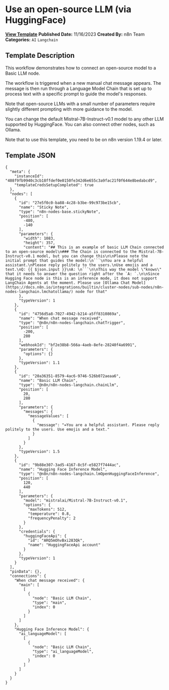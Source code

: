 # Use an open-source LLM (via HuggingFace)

**[View Template](https://n8n.io/workflows/1980-/)**  **Published Date:** 11/16/2023  **Created By:** n8n Team  **Categories:** `AI` `Langchain`  

## Template Description

This workflow demonstrates how to connect an open-source model to a Basic LLM node.

The workflow is triggered when a new manual chat message appears. The message is then run through a Language Model Chain that is set up to process text with a specific prompt to guide the model's responses.

Note that open-source LLMs with a small number of parameters require slightly different prompting with more guidance to the model.

You can change the default Mistral-7B-Instruct-v0.1 model to any other LLM supported by HuggingFace. You can also connect other nodes, such as Ollama.

Note that to use this template, you need to be on n8n version 1.19.4 or later.

## Template JSON

```
{
  "meta": {
    "instanceId": "408f9fb9940c3cb18ffdef0e0150fe342d6e655c3a9fac21f0f644e8bedabcd9",
    "templateCredsSetupCompleted": true
  },
  "nodes": [
    {
      "id": "27e5f0c0-ba88-4c28-b3be-99c973be15cb",
      "name": "Sticky Note",
      "type": "n8n-nodes-base.stickyNote",
      "position": [
        -480,
        -140
      ],
      "parameters": {
        "width": 1083,
        "height": 357,
        "content": "## This is an example of basic LLM Chain connected to an open-source model\n### The Chain is connected to the Mistral-7B-Instruct-v0.1 model, but you can change this\n\nPlease note the initial prompt that guides the model:\n```\nYou are a helpful assistant.\nPlease reply politely to the users.\nUse emojis and a text.\nQ: {{ $json.input }}\nA: \n```\n\nThis way the model \"knows\" that it needs to answer the question right after the `A: `.\n\nSince Hugging Face node is this is an inference mode, it does not support LangChain Agents at the moment. Please use [Ollama Chat Model](https://docs.n8n.io/integrations/builtin/cluster-nodes/sub-nodes/n8n-nodes-langchain.lmchatollama/) node for that"
      },
      "typeVersion": 1
    },
    {
      "id": "4756d5a8-7027-4942-b214-a5ff8310869a",
      "name": "When chat message received",
      "type": "@n8n/n8n-nodes-langchain.chatTrigger",
      "position": [
        -200,
        280
      ],
      "webhookId": "bf2e38b8-566a-4aeb-8efe-28240f4a6991",
      "parameters": {
        "options": {}
      },
      "typeVersion": 1.1
    },
    {
      "id": "20a36351-8579-4ac6-9746-526b072aeaa6",
      "name": "Basic LLM Chain",
      "type": "@n8n/n8n-nodes-langchain.chainLlm",
      "position": [
        20,
        280
      ],
      "parameters": {
        "messages": {
          "messageValues": [
            {
              "message": "=You are a helpful assistant. Please reply politely to the users. Use emojis and a text."
            }
          ]
        }
      },
      "typeVersion": 1.5
    },
    {
      "id": "9b88e307-3ad5-4167-8c5f-e5827f7444ac",
      "name": "Hugging Face Inference Model",
      "type": "@n8n/n8n-nodes-langchain.lmOpenHuggingFaceInference",
      "position": [
        120,
        440
      ],
      "parameters": {
        "model": "mistralai/Mistral-7B-Instruct-v0.1",
        "options": {
          "maxTokens": 512,
          "temperature": 0.8,
          "frequencyPenalty": 2
        }
      },
      "credentials": {
        "huggingFaceApi": {
          "id": "ARQ5mOhvBxi283Qk",
          "name": "HuggingFaceApi account"
        }
      },
      "typeVersion": 1
    }
  ],
  "pinData": {},
  "connections": {
    "When chat message received": {
      "main": [
        [
          {
            "node": "Basic LLM Chain",
            "type": "main",
            "index": 0
          }
        ]
      ]
    },
    "Hugging Face Inference Model": {
      "ai_languageModel": [
        [
          {
            "node": "Basic LLM Chain",
            "type": "ai_languageModel",
            "index": 0
          }
        ]
      ]
    }
  }
}
```
